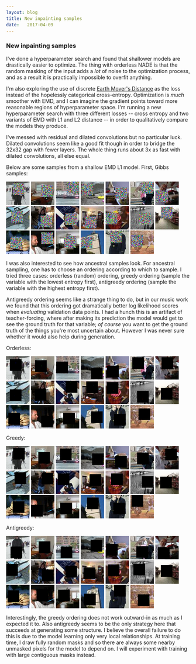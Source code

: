 ```yaml
---
layout: blog
title: New inpainting samples
date:   2017-04-09
---
```


### New inpainting samples

I've done a hyperparameter search and found that shallower models are drastically easier to optimize.
The thing with orderless NADE is that the random masking of the input adds a *lot* of noise to the optimization process, and as a result it is practically impossible to overfit anything.

I'm also exploring the use of discrete [Earth Mover's Distance](https://en.wikipedia.org/wiki/Earth_mover%27s_distance#Computing_the_EMD) as the loss instead of the hopelessly categorical cross-entropy.
Optimization is *much* smoother with EMD, and I can imagine the gradient points toward more reasonable regions of hyperparameter space.
I'm running a new hyperparameter search with three different losses -- cross entropy and two variants of EMD with L1 and L2 distance -- in order to qualitatively compare the models they produce.

I've messed with residual and dilated convolutions but no particular luck. Dilated convolutions seem like a good fit though in order to bridge the 32x32 gap with fewer layers. The whole thing runs about 3x as fast with dilated convolutions, all else equal.

Below are some samples from a shallow EMD L1 model. First, Gibbs samples:

<img src="/assets/images/sample_2017-04-09/sample_firstemd_independent_gibbs_2017-04-09T18:55:11.881425_T1.0/13.gif">
<img src="/assets/images/sample_2017-04-09/sample_firstemd_independent_gibbs_2017-04-09T18:55:11.881425_T1.0/5.gif">
<img src="/assets/images/sample_2017-04-09/sample_firstemd_independent_gibbs_2017-04-09T18:55:11.881425_T1.0/4.gif">
<img src="/assets/images/sample_2017-04-09/sample_firstemd_independent_gibbs_2017-04-09T18:55:11.881425_T1.0/11.gif">
<img src="/assets/images/sample_2017-04-09/sample_firstemd_independent_gibbs_2017-04-09T18:55:11.881425_T1.0/12.gif">
<img src="/assets/images/sample_2017-04-09/sample_firstemd_independent_gibbs_2017-04-09T18:55:11.881425_T1.0/7.gif">
<img src="/assets/images/sample_2017-04-09/sample_firstemd_independent_gibbs_2017-04-09T18:55:11.881425_T1.0/6.gif">
<img src="/assets/images/sample_2017-04-09/sample_firstemd_independent_gibbs_2017-04-09T18:55:11.881425_T1.0/17.gif">
<img src="/assets/images/sample_2017-04-09/sample_firstemd_independent_gibbs_2017-04-09T18:55:11.881425_T1.0/15.gif">
<img src="/assets/images/sample_2017-04-09/sample_firstemd_independent_gibbs_2017-04-09T18:55:11.881425_T1.0/19.gif">
<img src="/assets/images/sample_2017-04-09/sample_firstemd_independent_gibbs_2017-04-09T18:55:11.881425_T1.0/1.gif">
<img src="/assets/images/sample_2017-04-09/sample_firstemd_independent_gibbs_2017-04-09T18:55:11.881425_T1.0/3.gif">
<img src="/assets/images/sample_2017-04-09/sample_firstemd_independent_gibbs_2017-04-09T18:55:11.881425_T1.0/8.gif">
<img src="/assets/images/sample_2017-04-09/sample_firstemd_independent_gibbs_2017-04-09T18:55:11.881425_T1.0/2.gif">
<img src="/assets/images/sample_2017-04-09/sample_firstemd_independent_gibbs_2017-04-09T18:55:11.881425_T1.0/10.gif">
<img src="/assets/images/sample_2017-04-09/sample_firstemd_independent_gibbs_2017-04-09T18:55:11.881425_T1.0/0.gif">
<img src="/assets/images/sample_2017-04-09/sample_firstemd_independent_gibbs_2017-04-09T18:55:11.881425_T1.0/9.gif">
<img src="/assets/images/sample_2017-04-09/sample_firstemd_independent_gibbs_2017-04-09T18:55:11.881425_T1.0/16.gif">
<img src="/assets/images/sample_2017-04-09/sample_firstemd_independent_gibbs_2017-04-09T18:55:11.881425_T1.0/18.gif">
<img src="/assets/images/sample_2017-04-09/sample_firstemd_independent_gibbs_2017-04-09T18:55:11.881425_T1.0/14.gif">

I was also interested to see how ancestral samples look. For ancestral sampling, one has to choose an ordering according to which to sample.
I tried three cases: orderless (random) ordering, greedy ordering (sample the variable with the lowest entropy first), antigreedy ordering (sample the variable with the highest entropy first).

Antigreedy ordering seems like a strange thing to do, but in our music work we found that this ordering got dramatically better log likelihood scores when *evaluating* validation data points.
I had a hunch this is an artifact of teacher-forcing, where after making its prediction the model would get to see the ground truth for that variable; *of course* you want to get the ground truth of the things you're most uncertain about.
However I was never sure whether it would also help during generation.

Orderless:

<img src="/assets/images/sample_2017-04-09/sample_firstemd_orderless_ancestral_2017-04-09T05:25:22.139241_T1.0/13.gif">
<img src="/assets/images/sample_2017-04-09/sample_firstemd_orderless_ancestral_2017-04-09T05:25:22.139241_T1.0/5.gif">
<img src="/assets/images/sample_2017-04-09/sample_firstemd_orderless_ancestral_2017-04-09T05:25:22.139241_T1.0/4.gif">
<img src="/assets/images/sample_2017-04-09/sample_firstemd_orderless_ancestral_2017-04-09T05:25:22.139241_T1.0/11.gif">
<img src="/assets/images/sample_2017-04-09/sample_firstemd_orderless_ancestral_2017-04-09T05:25:22.139241_T1.0/12.gif">
<img src="/assets/images/sample_2017-04-09/sample_firstemd_orderless_ancestral_2017-04-09T05:25:22.139241_T1.0/7.gif">
<img src="/assets/images/sample_2017-04-09/sample_firstemd_orderless_ancestral_2017-04-09T05:25:22.139241_T1.0/6.gif">
<img src="/assets/images/sample_2017-04-09/sample_firstemd_orderless_ancestral_2017-04-09T05:25:22.139241_T1.0/17.gif">
<img src="/assets/images/sample_2017-04-09/sample_firstemd_orderless_ancestral_2017-04-09T05:25:22.139241_T1.0/15.gif">
<img src="/assets/images/sample_2017-04-09/sample_firstemd_orderless_ancestral_2017-04-09T05:25:22.139241_T1.0/19.gif">
<img src="/assets/images/sample_2017-04-09/sample_firstemd_orderless_ancestral_2017-04-09T05:25:22.139241_T1.0/1.gif">
<img src="/assets/images/sample_2017-04-09/sample_firstemd_orderless_ancestral_2017-04-09T05:25:22.139241_T1.0/3.gif">
<img src="/assets/images/sample_2017-04-09/sample_firstemd_orderless_ancestral_2017-04-09T05:25:22.139241_T1.0/8.gif">
<img src="/assets/images/sample_2017-04-09/sample_firstemd_orderless_ancestral_2017-04-09T05:25:22.139241_T1.0/2.gif">
<img src="/assets/images/sample_2017-04-09/sample_firstemd_orderless_ancestral_2017-04-09T05:25:22.139241_T1.0/10.gif">
<img src="/assets/images/sample_2017-04-09/sample_firstemd_orderless_ancestral_2017-04-09T05:25:22.139241_T1.0/0.gif">
<img src="/assets/images/sample_2017-04-09/sample_firstemd_orderless_ancestral_2017-04-09T05:25:22.139241_T1.0/9.gif">
<img src="/assets/images/sample_2017-04-09/sample_firstemd_orderless_ancestral_2017-04-09T05:25:22.139241_T1.0/16.gif">
<img src="/assets/images/sample_2017-04-09/sample_firstemd_orderless_ancestral_2017-04-09T05:25:22.139241_T1.0/18.gif">
<img src="/assets/images/sample_2017-04-09/sample_firstemd_orderless_ancestral_2017-04-09T05:25:22.139241_T1.0/14.gif">

Greedy:

<img src="/assets/images/sample_2017-04-09/sample_firstemd_greedy_ancestral_2017-04-09T01:13:12.489489_T1.0/13.gif">
<img src="/assets/images/sample_2017-04-09/sample_firstemd_greedy_ancestral_2017-04-09T01:13:12.489489_T1.0/5.gif">
<img src="/assets/images/sample_2017-04-09/sample_firstemd_greedy_ancestral_2017-04-09T01:13:12.489489_T1.0/4.gif">
<img src="/assets/images/sample_2017-04-09/sample_firstemd_greedy_ancestral_2017-04-09T01:13:12.489489_T1.0/11.gif">
<img src="/assets/images/sample_2017-04-09/sample_firstemd_greedy_ancestral_2017-04-09T01:13:12.489489_T1.0/12.gif">
<img src="/assets/images/sample_2017-04-09/sample_firstemd_greedy_ancestral_2017-04-09T01:13:12.489489_T1.0/7.gif">
<img src="/assets/images/sample_2017-04-09/sample_firstemd_greedy_ancestral_2017-04-09T01:13:12.489489_T1.0/6.gif">
<img src="/assets/images/sample_2017-04-09/sample_firstemd_greedy_ancestral_2017-04-09T01:13:12.489489_T1.0/17.gif">
<img src="/assets/images/sample_2017-04-09/sample_firstemd_greedy_ancestral_2017-04-09T01:13:12.489489_T1.0/15.gif">
<img src="/assets/images/sample_2017-04-09/sample_firstemd_greedy_ancestral_2017-04-09T01:13:12.489489_T1.0/19.gif">
<img src="/assets/images/sample_2017-04-09/sample_firstemd_greedy_ancestral_2017-04-09T01:13:12.489489_T1.0/1.gif">
<img src="/assets/images/sample_2017-04-09/sample_firstemd_greedy_ancestral_2017-04-09T01:13:12.489489_T1.0/3.gif">
<img src="/assets/images/sample_2017-04-09/sample_firstemd_greedy_ancestral_2017-04-09T01:13:12.489489_T1.0/8.gif">
<img src="/assets/images/sample_2017-04-09/sample_firstemd_greedy_ancestral_2017-04-09T01:13:12.489489_T1.0/2.gif">
<img src="/assets/images/sample_2017-04-09/sample_firstemd_greedy_ancestral_2017-04-09T01:13:12.489489_T1.0/10.gif">
<img src="/assets/images/sample_2017-04-09/sample_firstemd_greedy_ancestral_2017-04-09T01:13:12.489489_T1.0/0.gif">
<img src="/assets/images/sample_2017-04-09/sample_firstemd_greedy_ancestral_2017-04-09T01:13:12.489489_T1.0/9.gif">
<img src="/assets/images/sample_2017-04-09/sample_firstemd_greedy_ancestral_2017-04-09T01:13:12.489489_T1.0/16.gif">
<img src="/assets/images/sample_2017-04-09/sample_firstemd_greedy_ancestral_2017-04-09T01:13:12.489489_T1.0/18.gif">
<img src="/assets/images/sample_2017-04-09/sample_firstemd_greedy_ancestral_2017-04-09T01:13:12.489489_T1.0/14.gif">

Antigreedy:

<img src="/assets/images/sample_2017-04-09/sample_firstemd_antigreedy_ancestral_2017-04-09T03:19:25.120414_T1.0/13.gif">
<img src="/assets/images/sample_2017-04-09/sample_firstemd_antigreedy_ancestral_2017-04-09T03:19:25.120414_T1.0/5.gif">
<img src="/assets/images/sample_2017-04-09/sample_firstemd_antigreedy_ancestral_2017-04-09T03:19:25.120414_T1.0/4.gif">
<img src="/assets/images/sample_2017-04-09/sample_firstemd_antigreedy_ancestral_2017-04-09T03:19:25.120414_T1.0/11.gif">
<img src="/assets/images/sample_2017-04-09/sample_firstemd_antigreedy_ancestral_2017-04-09T03:19:25.120414_T1.0/12.gif">
<img src="/assets/images/sample_2017-04-09/sample_firstemd_antigreedy_ancestral_2017-04-09T03:19:25.120414_T1.0/7.gif">
<img src="/assets/images/sample_2017-04-09/sample_firstemd_antigreedy_ancestral_2017-04-09T03:19:25.120414_T1.0/6.gif">
<img src="/assets/images/sample_2017-04-09/sample_firstemd_antigreedy_ancestral_2017-04-09T03:19:25.120414_T1.0/17.gif">
<img src="/assets/images/sample_2017-04-09/sample_firstemd_antigreedy_ancestral_2017-04-09T03:19:25.120414_T1.0/15.gif">
<img src="/assets/images/sample_2017-04-09/sample_firstemd_antigreedy_ancestral_2017-04-09T03:19:25.120414_T1.0/19.gif">
<img src="/assets/images/sample_2017-04-09/sample_firstemd_antigreedy_ancestral_2017-04-09T03:19:25.120414_T1.0/1.gif">
<img src="/assets/images/sample_2017-04-09/sample_firstemd_antigreedy_ancestral_2017-04-09T03:19:25.120414_T1.0/3.gif">
<img src="/assets/images/sample_2017-04-09/sample_firstemd_antigreedy_ancestral_2017-04-09T03:19:25.120414_T1.0/8.gif">
<img src="/assets/images/sample_2017-04-09/sample_firstemd_antigreedy_ancestral_2017-04-09T03:19:25.120414_T1.0/2.gif">
<img src="/assets/images/sample_2017-04-09/sample_firstemd_antigreedy_ancestral_2017-04-09T03:19:25.120414_T1.0/10.gif">
<img src="/assets/images/sample_2017-04-09/sample_firstemd_antigreedy_ancestral_2017-04-09T03:19:25.120414_T1.0/0.gif">
<img src="/assets/images/sample_2017-04-09/sample_firstemd_antigreedy_ancestral_2017-04-09T03:19:25.120414_T1.0/9.gif">
<img src="/assets/images/sample_2017-04-09/sample_firstemd_antigreedy_ancestral_2017-04-09T03:19:25.120414_T1.0/16.gif">
<img src="/assets/images/sample_2017-04-09/sample_firstemd_antigreedy_ancestral_2017-04-09T03:19:25.120414_T1.0/18.gif">
<img src="/assets/images/sample_2017-04-09/sample_firstemd_antigreedy_ancestral_2017-04-09T03:19:25.120414_T1.0/14.gif">

Interestingly, the greedy ordering does not work outward-in as much as I expected it to. Also antigreedy seems to be the only strategy here that succeeds at generating some structure. I believe the overall failure to do this is due to the model learning only very local relationships. At training time, I draw fully random masks and so there are always some nearby unmasked pixels for the model to depend on. I will experiment with training with large contiguous masks instead.
